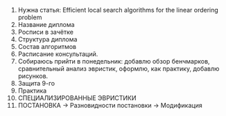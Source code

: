 1. Нужна статья: Efficient local search algorithms for the linear ordering problem
2. Название диплома
3. Росписи в зачётке
4. Структура диплома
5. Состав алгоритмов
6. Расписание консультаций. 
7. Собираюсь прийти в понедельник: добавлю обзор бенчмарков, сравнительный анализ эвристик, оформлю, как практику, добавлю рисунков.
8. Защита 9-го
9. Практика
10. СПЕЦИАЛИЗИРОВАННЫЕ ЭВРИСТИКИ
11. ПОСТАНОВКА -> Разновидности постановки -> Модификация